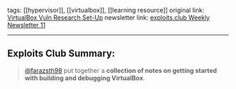 tags: [[hypervisor]], [[virtualbox]], [[learning resource]]
original link:  [VirtualBox Vuln Research Set-Up](https://github.com/farazsth98/hypervisor_research_notes/blob/master/virtualbox/README.md?ref=blog.exploits.club)
newsletter link: [exploits.club Weekly Newsletter 11](https://blog.exploits.club/exploits-club-weekly-newsletter-10-2/) 

---
## Exploits Club Summary:
> [@farazsth98](https://twitter.com/farazsth98?ref=blog.exploits.club) put together a **collection of notes on getting started with building and debugging VirtualBox**. 